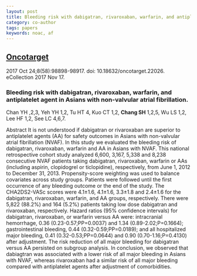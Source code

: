 ```yaml
---
layout: post
title: Bleeding risk with dabigatran, rivaroxaban, warfarin, and antiplatelet agent in Asians with non-valvular atrial fibrillation.
category: co-author
tags: papers
keywords: noac, af
---
```

## [Oncotarget](https://www.ncbi.nlm.nih.gov/pubmed/29228736?dopt=Abstract)

2017 Oct 24;8(58):98898-98917. doi: 10.18632/oncotarget.22026. eCollection 2017 Nov 17.

### Bleeding risk with dabigatran, rivaroxaban, warfarin, and antiplatelet agent in Asians with non-valvular atrial fibrillation.


Chan YH   ,2,3, Yeh YH   1,2, Tu HT   4, Kuo CT   1,2, **Chang SH**   1,2,5, Wu LS   1,2, Lee HF   1,2, See LC   4,6,7.

Abstract
It is not understood if dabigatran or rivaroxaban are superior to antiplatelet agents (AA) for safety outcomes in Asians with non-valvular atrial fibrillation (NVAF). In this study we evaluated the bleeding risk of dabigatran, rivaroxaban, warfarin and AA in Asians with NVAF. This national retrospective cohort study analyzed 6,600, 3,167, 5,338 and 8,238 consecutive NVAF patients taking dabigatran, rivaroxaban, warfarin or AAs (including aspirin, clopidogrel or ticlopidine), respectively, from June 1, 2012 to December 31, 2013. Propensity-score weighting was used to balance covariates across study groups. Patients were followed until the first occurrence of any bleeding outcome or the end of the study. The CHA2DS2-VASc scores were 4.1±1.6, 4.1±1.6, 3.3±1.8 and 2.4±1.6 for the dabigatran, rivaroxaban, warfarin, and AA groups, respectively. There were 5,822 (88.2%) and 164 (5.2%) patients taking low dose dabigatran and rivaroxaban, respectively. Hazard ratios (95% confidence intervals) for dabigatran, rivaroxaban, or warfarin versus AA were: intracranial hemorrhage, 0.36 (0.23-0.57;PP=0.0037) and 1.34 (0.89-2.02;P=0.1664); gastrointestinal bleeding, 0.44 (0.32-0.59;PP=0.0189); and all hospitalized major bleeding, 0.41 (0.32-0.53;PP=0.0644) and 0.90 (0.70-1.16;P=0.4130) after adjustment. The risk reduction of all major bleeding for dabigatran versus AA persisted on subgroup analysis. In conclusion, we observed that dabiagtran was associated with a lower risk of all major bleeding in Asians with NVAF, whereas rivaroxaban had a similar risk of all major bleeding compared with antiplatelet agents after adjustment of comorbidities.
